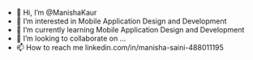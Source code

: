 - 👋 Hi, I’m @ManishaKaur
- 👀 I’m interested in Mobile Application Design and Development
- 🌱 I’m currently learning Mobile Application Design and Development
- 💞️ I’m looking to collaborate on ...
- 📫 How to reach me linkedin.com/in/manisha-saini-488011195

<!---
ManishaKaur-123/ManishaKaur-123 is a ✨ special ✨ repository because its `README.md` (this file) appears on your GitHub profile.
You can click the Preview link to take a look at your changes.
--->

